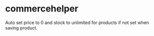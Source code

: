 # commercehelper
Auto set price to 0 and stock to unlimited for products if not set when saving product.
